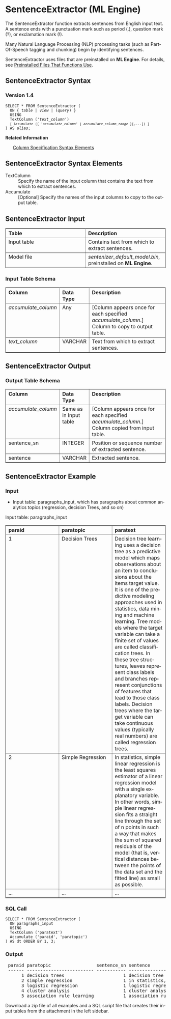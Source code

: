 <html><head></head><body><div class="nested0" aria-labelledby="ariaid-title1" topicindex="1" topicid="xrc1507558451771" id="xrc1507558451771"><h1 class="title topictitle1" id="ariaid-title1">SentenceExtractor (ML Engine)</h1><div class="body conbody">
<p class="p">The SentenceExtractor function extracts sentences from English input text. A sentence ends with a punctuation mark such as period (.), question mark (?), or exclamation mark (!).</p>
<p class="p">Many Natural Language Processing (NLP) processing tasks (such as
			Part-Of-Speech tagging and chunking) begin by identifying sentences.</p>
<p class="p">SentenceExtractor uses files that are preinstalled on <span><b>ML Engine</b></span>. For details, see <a href="tzu1557778477026.md">Preinstalled Files That Functions Use</a>.</p></div><div class="topic reference nested1" aria-labelledby="ariaid-title2" topicindex="2" topicid="hii1507558544576" xml:lang="en-us" lang="en-us" id="hii1507558544576">
<h2 class="title topictitle2" id="ariaid-title2">SentenceExtractor Syntax</h2><div class="body refbody"><div class="section" id="hii1507558544576__section_N1000E_N1000C_N10001">
<h3 class="title sectiontitle">Version 1.4</h3><pre class="pre codeblock" xml:space="preserve"><code>SELECT * FROM SentenceExtractor (
  <span>ON { <var class="keyword varname">table</var> | <var class="keyword varname">view</var> | (<var class="keyword varname">query</var>) }</span>
  USING
  TextColumn ('<var class="keyword varname">text_column</var>')
  <code class="ph codeph">[ Accumulate ({ '<var class="keyword varname">accumulate_column</var>' | <var class="keyword varname">accumulate_column_range</var> }[,...]) ]</code>
) AS <var class="keyword varname">alias</var>;</code></pre></div></div><div class="related-links"><div class="linklistheader"><p></p><b>Related Information</b></div>
<ul class="linklist linklist relinfo"><div class="linklistmember"><a href="ndv1557782188375.md">Column Specification Syntax Elements</a></div></ul></div></div><div class="topic reference nested1" aria-labelledby="ariaid-title3" topicindex="3" topicid="chk1507558610656" xml:lang="en-us" lang="en-us" id="chk1507558610656">
<h2 class="title topictitle2" id="ariaid-title3">SentenceExtractor Syntax Elements</h2><div class="body refbody"><div class="section" id="chk1507558610656__section_N10011_N1000E_N10001"><dl class="dl parml"><dt class="dt pt dlterm">TextColumn</dt><dd class="dd pd">Specify the name of the input column that contains the text from which to extract sentences.</dd><dt class="dt pt dlterm">Accumulate</dt><dd class="dd pd">[Optional] Specify the names of the input columns to copy to the output table.</dd></dl></div></div></div><div class="topic reference nested1" aria-labelledby="ariaid-title4" topicindex="4" topicid="rxj1507558699076" xml:lang="en-us" lang="en-us" id="rxj1507558699076">
<h2 class="title topictitle2" id="ariaid-title4">SentenceExtractor Input</h2><div class="body refbody"><div class="section" id="rxj1507558699076__section_N1000E_N1000C_N10001"><div class="tablenoborder"><table cellpadding="4" cellspacing="0" summary="" id="rxj1507558699076__table_ujz_ntc_ycb" class="table" frame="border" border="1" rules="all"><div class="caption"></div><colgroup span="1"><col style="width:50%" span="1"></col><col style="width:50%" span="1"></col></colgroup><thead class="thead" style="text-align:left;"><tr class="row"><th class="entry cellrowborder" style="vertical-align:top;" id="d382687e166" rowspan="1" colspan="1">Table</th><th class="entry cellrowborder" style="vertical-align:top;" id="d382687e168" rowspan="1" colspan="1">Description</th></tr></thead><tbody class="tbody"><tr class="row"><td class="entry cellrowborder" style="vertical-align:top;" headers="d382687e166" rowspan="1" colspan="1">Input table</td><td class="entry cellrowborder" style="vertical-align:top;" headers="d382687e168" rowspan="1" colspan="1">Contains text from which to extract sentences.</td></tr><tr class="row"><td class="entry cellrowborder" style="vertical-align:top;" headers="d382687e166" rowspan="1" colspan="1">Model file</td><td class="entry cellrowborder" style="vertical-align:top;" headers="d382687e168" rowspan="1" colspan="1"><span><i>sentenizer_default_model.bin</i></span>, preinstalled on <span><b>ML Engine</b></span>.</td></tr></tbody></table></div></div><div class="section" id="rxj1507558699076__section_xlx_3tc_ycb">
<h3 class="title sectiontitle">Input Table Schema</h3><div class="tablenoborder"><table cellpadding="4" cellspacing="0" summary="" id="rxj1507558699076__table_N10018_N10014_N1000E_N1000C_N10001" class="table" frame="border" border="1" rules="all"><div class="caption"></div><colgroup span="1"><col style="width:28.57142857142857%" span="1"></col><col style="width:14.285714285714285%" span="1"></col><col style="width:57.14285714285714%" span="1"></col></colgroup><thead class="thead" style="text-align:left;"><tr class="row"><th class="entry nocellnorowborder" style="vertical-align:top;" id="d382687e196" rowspan="1" colspan="1">Column</th><th class="entry nocellnorowborder" style="vertical-align:top;" id="d382687e198" rowspan="1" colspan="1">Data Type</th><th class="entry cell-norowborder" style="vertical-align:top;" id="d382687e200" rowspan="1" colspan="1">Description</th></tr></thead><tbody class="tbody"><tr class="row"><td class="entry nocellnorowborder" style="vertical-align:top;" headers="d382687e196" rowspan="1" colspan="1"><var class="keyword varname">accumulate_column</var></td><td class="entry nocellnorowborder" style="vertical-align:top;" headers="d382687e198" rowspan="1" colspan="1">Any</td><td class="entry cell-norowborder" style="vertical-align:top;" headers="d382687e200" rowspan="1" colspan="1">[Column appears once for each specified <var class="keyword varname">accumulate_column</var>.] <span>Column to copy to output table.</span></td></tr><tr class="row"><td class="entry row-nocellborder" style="vertical-align:top;" headers="d382687e196" rowspan="1" colspan="1"><var class="keyword varname">text_column</var></td><td class="entry row-nocellborder" style="vertical-align:top;" headers="d382687e198" rowspan="1" colspan="1">VARCHAR</td><td class="entry cellrowborder" style="vertical-align:top;" headers="d382687e200" rowspan="1" colspan="1">Text from which to extract sentences.</td></tr></tbody></table></div></div></div></div><div class="topic reference nested1" aria-labelledby="ariaid-title5" topicindex="5" topicid="qvn1507558761511" xml:lang="en-us" lang="en-us" id="qvn1507558761511">
<h2 class="title topictitle2" id="ariaid-title5">SentenceExtractor Output</h2><div class="body refbody"><div class="section" id="qvn1507558761511__section_pqs_2tc_ycb">
<h3 class="title sectiontitle">Output Table Schema</h3><div class="tablenoborder"><table cellpadding="4" cellspacing="0" summary="" id="qvn1507558761511__table_N1000E_N1000C_N10001" class="table" frame="border" border="1" rules="all"><div class="caption"></div><colgroup span="1"><col style="width:20%" span="1"></col><col style="width:13.333333333333334%" span="1"></col><col style="width:66.66666666666666%" span="1"></col></colgroup><thead class="thead" style="text-align:left;"><tr class="row"><th class="entry nocellnorowborder" style="vertical-align:top;" id="d382687e243" rowspan="1" colspan="1">Column</th><th class="entry nocellnorowborder" style="vertical-align:top;" id="d382687e245" rowspan="1" colspan="1">Data Type</th><th class="entry cell-norowborder" style="vertical-align:top;" id="d382687e247" rowspan="1" colspan="1">Description</th></tr></thead><tbody class="tbody"><tr class="row"><td class="entry nocellnorowborder" style="vertical-align:top;" headers="d382687e243" rowspan="1" colspan="1"><var class="keyword varname">accumulate_column</var></td><td class="entry nocellnorowborder" style="vertical-align:top;" headers="d382687e245" rowspan="1" colspan="1"><span>Same as in Input table</span></td><td class="entry cell-norowborder" style="vertical-align:top;" headers="d382687e247" rowspan="1" colspan="1">[Column appears once for each specified <var class="keyword varname">accumulate_column</var>.] <span>Column copied from input table.</span></td></tr><tr class="row"><td class="entry nocellnorowborder" style="vertical-align:top;" headers="d382687e243" rowspan="1" colspan="1">sentence_sn</td><td class="entry nocellnorowborder" style="vertical-align:top;" headers="d382687e245" rowspan="1" colspan="1">INTEGER</td><td class="entry cell-norowborder" style="vertical-align:top;" headers="d382687e247" rowspan="1" colspan="1">Position or sequence number of extracted sentence.</td></tr><tr class="row"><td class="entry row-nocellborder" style="vertical-align:top;" headers="d382687e243" rowspan="1" colspan="1">sentence</td><td class="entry row-nocellborder" style="vertical-align:top;" headers="d382687e245" rowspan="1" colspan="1">VARCHAR</td><td class="entry cellrowborder" style="vertical-align:top;" headers="d382687e247" rowspan="1" colspan="1">Extracted sentence.</td></tr></tbody></table></div></div></div></div><div class="topic reference nested1" aria-labelledby="ariaid-title6" topicindex="6" topicid="rmi1510347767254" xml:lang="en-us" lang="en-us" id="rmi1510347767254">
<h2 class="title topictitle2" id="ariaid-title6">SentenceExtractor Example</h2><div class="body refbody"><div class="section" id="rmi1510347767254__section_iyj_vgl_pdb">
<h3 class="title sectiontitle">Input</h3>
<ul class="ul" id="rmi1510347767254__ul_yxp_4z1_j2b">
<li class="li">Input table: paragraphs_input, which has paragraphs about common analytics topics (regression, decision Trees, and so on)</li></ul><div class="tablenoborder"><table cellpadding="4" cellspacing="0" summary="" id="rmi1510347767254__table_hny_chl_pdb" class="table" frame="border" border="1" rules="all"><div class="caption"><span>Input table: paragraphs_input</span></div><colgroup span="1"><col style="width:33.33333333333333%" span="1"></col><col style="width:33.33333333333333%" span="1"></col><col style="width:33.33333333333333%" span="1"></col></colgroup><thead class="thead" style="text-align:left;"><tr class="row"><th class="entry cellrowborder" style="vertical-align:top;" id="d382687e313" rowspan="1" colspan="1">paraid</th><th class="entry cellrowborder" style="vertical-align:top;" id="d382687e315" rowspan="1" colspan="1">paratopic</th><th class="entry cellrowborder" style="vertical-align:top;" id="d382687e317" rowspan="1" colspan="1">paratext</th></tr></thead><tbody class="tbody"><tr class="row"><td class="entry cellrowborder" style="vertical-align:top;" headers="d382687e313" rowspan="1" colspan="1">1</td><td class="entry cellrowborder" style="vertical-align:top;" headers="d382687e315" rowspan="1" colspan="1">Decision Trees</td><td class="entry cellrowborder" style="vertical-align:top;" headers="d382687e317" rowspan="1" colspan="1">Decision tree learning uses a decision tree as a predictive model which maps observations about an item to conclusions about the items target value. It is one of the predictive modeling approaches used in statistics, data mining and machine learning. Tree models where the target variable can take a finite set of values are called classification trees. In these tree structures, leaves represent class labels and branches represent conjunctions of features that lead to those class labels. Decision trees where the target variable can take continuous values (typically real numbers) are called regression trees.</td></tr><tr class="row"><td class="entry cellrowborder" style="vertical-align:top;" headers="d382687e313" rowspan="1" colspan="1">2</td><td class="entry cellrowborder" style="vertical-align:top;" headers="d382687e315" rowspan="1" colspan="1">Simple Regression</td><td class="entry cellrowborder" style="vertical-align:top;" headers="d382687e317" rowspan="1" colspan="1">In statistics, simple linear regression is the least squares estimator of a linear regression model with a single explanatory variable. In other words, simple linear regression fits a straight line through the set of n points in such a way that makes the sum of squared residuals of the model (that is, vertical distances between the points of the data set and the fitted line) as small as possible.</td></tr><tr class="row"><td class="entry cellrowborder" style="vertical-align:top;" headers="d382687e313" rowspan="1" colspan="1">...</td><td class="entry cellrowborder" style="vertical-align:top;" headers="d382687e315" rowspan="1" colspan="1">...</td><td class="entry cellrowborder" style="vertical-align:top;" headers="d382687e317" rowspan="1" colspan="1">...</td></tr></tbody></table></div></div><div class="section" id="rmi1510347767254__section_yfx_vgl_pdb">
<h3 class="title sectiontitle">SQL Call</h3><pre class="pre codeblock" xml:space="preserve"><code>SELECT * FROM SentenceExtractor (
  ON paragraphs_input
  USING
  TextColumn ('paratext')
  Accumulate ('paraid', 'paratopic')
) AS dt ORDER BY 1, 3;</code></pre></div><div class="section" id="rmi1510347767254__section_vwk_wgl_pdb">
<h3 class="title sectiontitle">Output</h3><pre class="pre screen" xml:space="preserve"> paraid paratopic                 sentence_sn sentence                                                                                                                                                                                                                                                                                                                                                                                                                                                                                                                                                                                                                                                                                                                      
 ------ ------------------------- ----------- ----------------------------------------------------------------------------------------------------------------------------------------------------------------------------------------------------------------------------------------------------------------------------------------------------------------------------------------------------------------------------------------------------------------------------------------------------------------------------------------------------------------------------------------------------------------------------------------------------------------------------------------------------------------------------------------------------------------------------- 
      1 decision trees                      1 decision tree learning uses a decision tree as a predictive model which maps observations about an item to conclusions about the items target value. it is one of the predictive modelling approaches used in statistics, data mining and machine learning. tree models where the target variable can take a finite set of values are called classification trees. in these tree structures, leaves represent class labels and branches represent conjunctions of features that lead to those class labels. decision trees where the target variable can take continuous values (typically real numbers) are called regression trees.                                                                                        
      2 simple regression                   1 in statistics, simple linear regression is the least squares estimator of a linear regression model with a single explanatory variable. in other words, simple linear regression fits a straight line through the set of n points in such a way that makes the sum of squared residuals of the model (that is, vertical distances between the points of the data set and the fitted line) as small as possible.                                                                                                                                                                                                                                                                                                              
      3 logistic regression                 1 logistic regression was developed by statistician david cox in 1958[2][3](although much work was done in the single independent variable case almost two decades earlier). the binary logistic model is used to estimate the probability of a binary response based on one or more predictor (or independent) variables (features). as such it is not a classification method. it could be called a qualitative response/discrete choice model in the terminology of economics.                                                                                                                                                                                                                                              
      4 cluster analysis                    1 cluster analysis or clustering is the task of grouping a set of objects in such a way that objects in the same group (called a cluster) are more similar (in some sense or another) to each other than to those in other groups (clusters). it is a main task of exploratory data mining, and a common technique for statistical data analysis, used in many fields, including machine learning, pattern recognition, image analysis, information retrieval, and bioinformatics. cluster analysis itself is not one specific algorithm, but the general task to be solved. it can be achieved by various algorithms that differ significantly in their notion of what constitutes a cluster and how to efficiently find them.
      5 association rule learning           1 association rule learning is a method for discovering interesting relations between variables in large databases. it is intended to identify strong rules discovered in databases using different measures of interestingness. based on the concept of strong rules, rakesh agrawal et al.[2] introduced association rules for discovering regularities between products in large-scale transaction data recorded by point-of-sale (pos) systems in supermarkets. for example, the rule {onions, potatoes}=>{burger} found in the sales data of a supermarket would indicate that if a customer buys onions and potatoes together, they are likely to also buy hamburger meat.</pre>
<p class="p">Download a zip file of all examples and a SQL script file that creates their input tables from the attachment in the left sidebar.</p></div></div></div></div></body></html>
